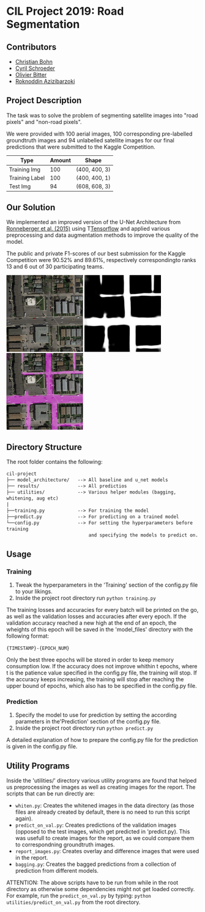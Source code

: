 # CIL Project 2019: Road Segmentation

## Contributors 
- [Christian Bohn](cbohn@student.ethz.ch)
- [Cyril Schroeder](cyrils@student.ethz.ch)
- [Olivier Bitter](bittero@student.ethz.ch)
- [Roknoddin Azizibarzoki](azizibar@student.ethz.ch)



## Project Description
The task was to solve the problem of segmenting satellite images into "road pixels" 
and "non-road pixels".

We were provided with 100 aerial images, 100 corresponding
pre-labelled groundtruth images and 94 unlabelled satellite images for our final 
predictions that were submitted to the Kaggle Competition.


| Type           | Amount | Shape          |
| -------------- | ------ |--------------- |
| Training Img   | 100    | (400, 400, 3)  |
| Training Label | 100    | (400, 400, 1)  |
| Test Img       | 94     | (608, 608, 3)  |


## Our Solution
We implemented an improved version of the U-Net Architecture from 
[Ronneberger et al. (2015)](https://arxiv.org/pdf/1505.04597.pdf) using 
T[Tensorflow](https://www.tensorflow.org/) and applied various preprocessing and
data augmentation methods to improve the quality of the model.

The public and private F1-scores of our best submission for the Kaggle Competition
were 90.52% and 89.61%, respectively correspondingto ranks 13 and 6 out of 30 
participating teams.


<img src="report/images/satImage_109_img.png"  width="200" height="200">
<img src="report/predictions/prediction_satImage_109.png"  width="200" height="200">
<img src="report/overlay_imgs/overlay_satImage_109.png"  width="200" height="200">


## Directory Structure

The root folder contains the following:

```
cil-project
├── model_architecture/   --> All baseline and u_net models
├── results/              --> All predictios
├── utilities/            --> Various helper modules (bagging, whitening, aug etc)
|
├──training.py            --> For training the model
├──predict.py             --> For predicting on a trained model
└──config.py              --> For setting the hyperparameters before training
                              and specifying the models to predict on.
```


## Usage

### Training
1.  Tweak the hyperparameters in the 'Training' section of the config.py file
    to your likings.
2.  Inside the project root directory run
    `python training.py`


The training losses and accuracies for every batch will be printed on the go,
as well as the validation losses and accuracies after every epoch.
If the validation accuracy reached a new high at the end of an epoch, the 
wheights of this epoch will be saved in the 'model_files' directory with 
the following format:

`{TIMESTAMP}-{EPOCH_NUM}`

Only the best three epochs will be stored in order to keep memory consumption 
low. If the accuracy does not improve whithin t epochs, where t is the patience
value specified in the config.py file, the training will stop. If the accuracy
keeps increasing, the training will stop after reaching the upper bound of epochs,
which also has to be specified in the config.py file.
    

### Prediction
1.  Specify the model to use for prediction by setting the according parameters
    in the'Prediction' section of the config.py file.
2.  Inside the project root directory run
    `python predict.py`

A detailed explanation of how to prepare the config.py file for the prediction 
is given in the config.py file.


## Utility Programs

Inside the 'utilities/' directory various utility programs are found that helped us
preprocessing the images as well as creating images for the report.
The scripts that can be run directly are:

- `whiten.py`: Creates the whitened images in the data directory (as those files are already created by default, there is no need to run this script again).
- `predict_on_val.py`: Creates predictions of the validation images (opposed to the test images, which get predicted in 'predict.py). This was usefull to create images for the report, as we could compare them to correspondning groundtruth images.
- `report_images.py`: Creates overlay and difference images that were used in the report. 
- `bagging.py`: Creates the bagged predictions from a collection of prediction from different models.

ATTENTION: The above scripts have to be run from while in the root directory as otherwise some dependencies might not get loaded correctly.
For example, run the `predict_on_val.py` by typing: `python utilities/predict_on_val.py` from the root directory.


